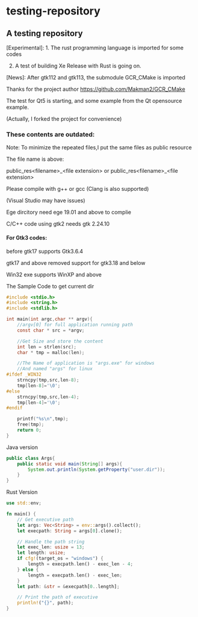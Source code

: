 # testing-repository

## A testing repository

\[Experimental]:  1. The rust programming language is imported for some codes

2. A test of building Xe Release with Rust is going on.

\[News]: After gtk112 and gtk113, the submodule GCR_CMake is imported

Thanks for the project author https://github.com/Makman2/GCR_CMake

The test for Qt5 is starting, and some example from the Qt opensource example.

(Actually, I forked the project for convenience)

### These contents are outdated:

Note: To minimize the repeated files,I put the same files as public resource

The file name is above:

public\_res\<filename\>\_\<file extension\> or public\_res\<filename\>\_\<file extension\>

Please compile with g++ or gcc (Clang is also supported)

(Visual Studio may have issues)

Ege dircitory need ege 19.01 and above to complie

C/C++ code using gtk2 needs gtk 2.24.10

#### For Gtk3 codes:

before gtk17 supports Gtk3.6.4

gtk17 and above removed support for gtk3.18 and below

Win32 exe supports WinXP and above

The Sample Code to get current dir

```c
#include <stdio.h>
#include <string.h>
#include <stdlib.h>

int main(int argc,char ** argv){
    //argv[0] for full application running path
    const char * src = *argv;

    //Get Size and store the content
    int len = strlen(src); 
    char * tmp = malloc(len);

    //The Name of application is "args.exe" for windows
    //And named "args" for linux
#ifdef _WIN32
    strncpy(tmp,src,len-8);
    tmp[len-8]='\0';
#else
    strncpy(tmp,src,len-4);
    tmp[len-4]='\0';
#endif

    printf("%s\n",tmp);
    free(tmp);
    return 0;
}
```

Java version

```java
public class Args{
    public static void main(String[] args){ 
        System.out.println(System.getProperty("user.dir"));
    }
}
```

Rust Version

```rust
use std::env;

fn main() {
    // Get executive path
    let args: Vec<String> = env::args().collect();
    let execpath: String = args[0].clone();

    // Handle the path string
    let exec_len: usize = 13;
    let length: usize;
    if cfg!(target_os = "windows") {
        length = execpath.len() - exec_len - 4;
    } else {
        length = execpath.len() - exec_len;
    }
    let path: &str = &execpath[0..length];

    // Print the path of executive
    println!("{}", path);
}
```
